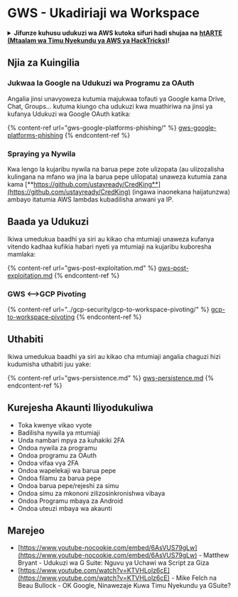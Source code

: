 # GWS - Ukadiriaji wa Workspace

<details>

<summary><strong>Jifunze kuhusu udukuzi wa AWS kutoka sifuri hadi shujaa na</strong> <a href="https://training.hacktricks.xyz/courses/arte"><strong>htARTE (Mtaalam wa Timu Nyekundu ya AWS ya HackTricks)</strong></a><strong>!</strong></summary>

Njia nyingine za kusaidia HackTricks:

* Ikiwa unataka kuona **kampuni yako ikitangazwa kwenye HackTricks** au **kupakua HackTricks kwa PDF** Angalia [**MIPANGO YA KUJIUNGA**](https://github.com/sponsors/carlospolop)!
* Pata [**bidhaa rasmi za PEASS & HackTricks**](https://peass.creator-spring.com)
* Gundua [**Familia ya PEASS**](https://opensea.io/collection/the-peass-family), mkusanyiko wetu wa kipekee wa [**NFTs**](https://opensea.io/collection/the-peass-family)
* **Jiunge na** 💬 [**Kikundi cha Discord**](https://discord.gg/hRep4RUj7f) au kikundi cha [**telegram**](https://t.me/peass) au **nifuata** kwenye **Twitter** 🐦 [**@carlospolopm**](https://twitter.com/carlospolopm)**.**
* **Shiriki mbinu zako za udukuzi kwa kuwasilisha PRs kwa** [**HackTricks**](https://github.com/carlospolop/hacktricks) na [**HackTricks Cloud**](https://github.com/carlospolop/hacktricks-cloud) repos za github.

</details>

## Njia za Kuingilia

### Jukwaa la Google na Udukuzi wa Programu za OAuth

Angalia jinsi unavyoweza kutumia majukwaa tofauti ya Google kama Drive, Chat, Groups... kutuma kiungo cha udukuzi kwa muathiriwa na jinsi ya kufanya Udukuzi wa Google OAuth katika:

{% content-ref url="gws-google-platforms-phishing/" %}
[gws-google-platforms-phishing](gws-google-platforms-phishing/)
{% endcontent-ref %}

### Spraying ya Nywila

Kwa lengo la kujaribu nywila na barua pepe zote ulizopata (au ulizozalisha kulingana na mfano wa jina la barua pepe ulilopata) unaweza kutumia zana kama [**https://github.com/ustayready/CredKing**](https://github.com/ustayready/CredKing) (ingawa inaonekana haijatunzwa) ambayo itatumia AWS lambdas kubadilisha anwani ya IP.

## Baada ya Udukuzi

Ikiwa umedukua baadhi ya siri au kikao cha mtumiaji unaweza kufanya vitendo kadhaa kufikia habari nyeti ya mtumiaji na kujaribu kuboresha mamlaka:

{% content-ref url="gws-post-exploitation.md" %}
[gws-post-exploitation.md](gws-post-exploitation.md)
{% endcontent-ref %}

### GWS <-->GCP Pivoting

{% content-ref url="../gcp-security/gcp-to-workspace-pivoting/" %}
[gcp-to-workspace-pivoting](../gcp-security/gcp-to-workspace-pivoting/)
{% endcontent-ref %}

## Uthabiti

Ikiwa umedukua baadhi ya siri au kikao cha mtumiaji angalia chaguzi hizi kudumisha uthabiti juu yake:

{% content-ref url="gws-persistence.md" %}
[gws-persistence.md](gws-persistence.md)
{% endcontent-ref %}

## Kurejesha Akaunti Iliyodukuliwa

* Toka kwenye vikao vyote
* Badilisha nywila ya mtumiaji
* Unda nambari mpya za kuhakiki 2FA
* Ondoa nywila za programu
* Ondoa programu za OAuth
* Ondoa vifaa vya 2FA
* Ondoa wapelekaji wa barua pepe
* Ondoa filamu za barua pepe
* Ondoa barua pepe/rejeshi za simu
* Ondoa simu za mkononi zilizosinkronishwa vibaya
* Ondoa Programu mbaya za Android
* Ondoa uteuzi mbaya wa akaunti

## Marejeo

* [https://www.youtube-nocookie.com/embed/6AsVUS79gLw](https://www.youtube-nocookie.com/embed/6AsVUS79gLw) - Matthew Bryant - Udukuzi wa G Suite: Nguvu ya Uchawi wa Script za Giza
* [https://www.youtube.com/watch?v=KTVHLolz6cE](https://www.youtube.com/watch?v=KTVHLolz6cE) - Mike Felch na Beau Bullock - OK Google, Ninawezaje Kuwa Timu Nyekundu ya GSuite?
